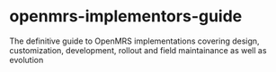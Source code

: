 # openmrs-implementors-guide
The definitive guide to OpenMRS implementations covering design, customization, development, rollout and field maintainance as well as evolution 
